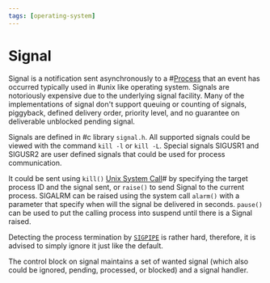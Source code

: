 ```yaml
---
tags: [operating-system]
---
```


# Signal

Signal is a notification sent asynchronously to a #[Process](202210062301.md)
that an event has occurred typically used in #unix like operating system.
Signals are notoriously expensive due to the underlying signal facility. Many of
the implementations of signal don't support queuing or counting of signals,
piggyback, defined delivery order, priority level, and no guarantee on
deliverable unblocked pending signal.

Signals are defined in #c library `signal.h`. All supported signals could be
viewed with the command `kill -l` or `kill -L`. Special signals SIGUSR1 and
SIGUSR2 are user defined signals that could be used for process communication.

It could be sent using `kill()` [Unix System Call](202210062303.md)# by
specifying the target process ID and the signal sent, or `raise()` to send
Signal to the current process. SIGALRM can be raised using the system call
`alarm()` with a parameter that specify when will the signal be delivered in
seconds. `pause()` can be used to put the calling process into suspend until
there is a Signal raised.

Detecting the process termination by [`SIGPIPE`](202210280908.md) is rather
hard, therefore, it is advised to simply ignore it just like the default.

The control block on signal maintains a set of wanted signal (which also could
be ignored, pending, processed, or blocked) and a signal handler.
